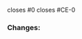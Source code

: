 closes #0 <!-- Github issue number (if known) -->
closes #CE-0 <!-- Jira number (if known) -->

### Changes:
